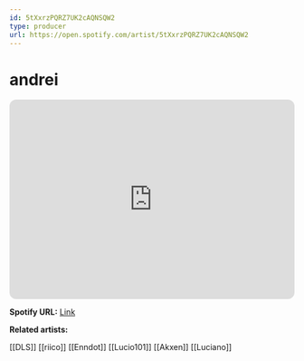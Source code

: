 ```yaml
---
id: 5tXxrzPQRZ7UK2cAQNSQW2
type: producer
url: https://open.spotify.com/artist/5tXxrzPQRZ7UK2cAQNSQW2
---
```

# andrei

<iframe style="border-radius:12px" src="https://open.spotify.com/embed/artist/5tXxrzPQRZ7UK2cAQNSQW2" width="100%" height="352" frameBorder="0" allowfullscreen="" allow="autoplay; clipboard-write; encrypted-media; fullscreen; picture-in-picture" loading="lazy"></iframe>

**Spotify URL:** [Link](https://open.spotify.com/artist/5tXxrzPQRZ7UK2cAQNSQW2)

**Related artists:**

[[DLS]]
[[riico]]
[[Enndot]]
[[Lucio101]]
[[Akxen]]
[[Luciano]]
